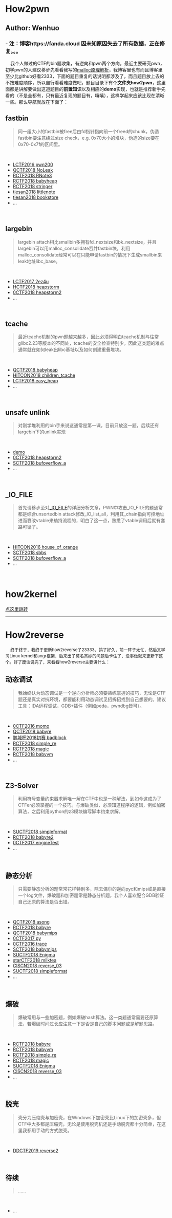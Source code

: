 # How2pwn
## Author: Wenhuo

### - 注：博客https://fanda.cloud 因未知原因失去了所有数据，正在修复。。。
&nbsp;&nbsp;&nbsp;&nbsp;我个人做过的CTF的bin题收集，有逆向和pwn两个方向。最近主要研究pwn，初学pwn的人建议移步先看看我写的[malloc原理解析](https://github.com/fangdada/ctf/tree/master/how2pwn/MALLOC)，我博客里也有而且博客里至少比github好看2333，下面的题目重复的话说明都涉及了，而且题目放上去的不按难度顺序，所以自行看看难度做吧，题目目录下有个**文件夹how2pwn**，这里面都是讲解要做出这道题目的**前置知识**以及相应的**demo**实现，也就是推荐新手先看的（不是全都有，只有最近复现的题目有，嘻嘻），这样学起来应该比现在清晰一些。那么导航就放在下面了：

## fastbin

> 同一组大小的fastbin被free后由fd指针指向前一个freed的chunk，伪造fastbin要注意绕过size check，e.g. 0x70大小的堆块，伪造的size要在0x70-0x7f的区间里。

</br>

- [LCTF2016 pwn200](https://github.com/fangdada/ctf/tree/master/how2pwn/house_of_spirit/lctf2016_pwn200)
- [QCTF2018 NoLeak](https://github.com/fangdada/ctf/tree/master/QCTF2018/NoLeak)
- [RCTF2018 RNote3](https://github.com/fangdada/ctf/tree/master/RCTF2018/RNote3)
- [RCTF2018 babyheap](https://github.com/fangdada/ctf/tree/master/RCTF2018/babyheap)
- [RCTF2018 stringer](https://github.com/fangdada/ctf/tree/master/RCTF2018/stringer)
- [tiesan2018 littlenote](https://github.com/fangdada/ctf/tree/master/tiesan2018/littlenote)
- [tiesan2018 bookstore](https://github.com/fangdada/ctf/tree/master/tiesan2018/bookstore)
- ...

</br>

## largebin

> largebin attach相比smallbin多拥有fd_nextsize和bk_nextsize，并且largebin可以用malloc_consolidate吞并fastbin块，利用malloc_consolidate经常可以在只能申请fastbin的情况下生成smallbin来leak地址libc_base。

</br>

- [LCTF2017 2ez4u](https://github.com/fangdada/ctf/tree/master/LCTF2017/largebin_2ez4u)
- [HCTF2018 heapstorm](https://github.com/fangdada/ctf/tree/master/HCTF2018/heapstorm)
- [0CTF2018 heapstorm2](https://github.com/fangdada/ctf/tree/master/0CTF2018/heapstorm2)
- ...

</br>


## tcache

> 最近tcache机制的pwn题越来越多，因此必须得明白tcache机制与往常glibc2.23等版本的不同处，tcache的安全检查特别少，因此这类题的难点通常就在如何leak出libc基址以及如何创建重叠堆块。

</br>

- [QCTF2018 babyheap](https://github.com/fangdada/ctf/tree/master/QCTF2018/babyheap)
- [HITCON2018 children_tcache](https://github.com/fangdada/ctf/tree/master/HITCON2018/child_tcache)
- [LCTF2018 easy_heap](https://github.com/fangdada/ctf/tree/master/LCTF2018/easyheap)
- ...

</br>

## unsafe unlink

> 对刚学堆利用的bin手来说这通常是第一课，目前只放这一题，后续还有largebin下的unlink实现

</br>

- [demo](https://github.com/fangdada/ctf/tree/master/how2pwn/unsafe_unlink)
- [0CTF2018 heapstorm2](https://github.com/fangdada/ctf/tree/master/0CTF2018/heapstorm2)
- [SCTF2018 bufoverflow\_a](https://github.com/fangdada/ctf/tree/master/SCTF2018/bufoverflow_a)
- ...

</br>


## _IO_FILE

> 首先请移步至对[\_IO_FILE](https://github.com/fangdada/ctf/tree/master/how2pwn/_IO_FILE)的详细分析文章，PWN中攻击\_IO\_FILE的题通常都是综合unsortedbin attack修改\_IO\_list\_all，利用其\_chain指向可控地址进而篡改vtable来劫持流程的，明白了这一点，熟悉了vtable调用后就有套路可循了。

</br>

- [HITCON2016 house\_of\_orange](https://github.com/fangdada/ctf/tree/master/how2pwn/house_of_orange/hitcon2016)
- [SCTF2018 sbbs](https://github.com/fangdada/ctf/tree/master/SCTF2018/sbbs)
- [SCTF2018 bufoverflow\_a](https://github.com/fangdada/ctf/tree/master/SCTF2018/bufoverflow_a)
- ...

</br>

# how2kernel
[点这里跳转](https://github.com/fangdada/kernelPWN)

***

# How2reverse

&nbsp;&nbsp;&nbsp;&nbsp;<font size=2>终于终于，我终于更新how2reverse了23333，鸽了好久，前一阵子太忙，然后又学习Linux kernel和angr框架，后来出了莫名其妙的问题后卡住了，没事做就来更新下这个。好了废话说完了，来看看how2reverse主要讲什么：</font></br>

## 动态调试

> 我始终认为动态调试是一个逆向分析师必须要熟练掌握的技巧，无论是CTF题还是真实对抗环境，都要能利用动态调试见招拆招找到自己想要的。建议工具：IDA远程调试，GDB+插件（例如peda，pwndbg皆可）。

</br>

- [0CTF2016 momo](https://fanda.cloud/2019/03/16/0ctf2016-momo/)
- [QCTF2018 babyre](https://fanda.cloud/2019/03/17/qctf2018-babyre/)
- [鹏城杯2018初赛 badblock](https://fanda.cloud/2019/03/17/%E9%B9%8F%E5%9F%8E%E6%9D%AF2018%E5%88%9D%E8%B5%9B-badblock/)
- [RCTF2018 simple_re](https://fanda.cloud/2019/03/17/rctf2018-simple_re/)
- [RCTF2018 magic](https://fanda.cloud/2019/03/17/rctf2018-magic/)
- [RCTF2018 babyvm](https://fanda.cloud/2019/03/17/rctf2018-babyvm/)
- ...

</br>

## Z3-Solver

> 利用符号变量约束器求解唯一解在CTF中也是一种解法，到如今这成为了CTFer必须掌握的一个技巧。与爆破类似，必须知道程序的逻辑，例如加密算法，之后利用python的z3模块编写脚本约束求解。

</br>

- [SUCTF2018 simpleformat](https://fanda.cloud/2019/03/17/suctf2018-simpleformat/)
- [RCTF2018 babyre2](https://fanda.cloud/2019/03/17/rctf2018-babyre2/)
- [0CTF2017 engineTest](https://fanda.cloud/2019/03/16/0ctf2017-enginetest/)
- ...

</br>


## 静态分析

> 只需要静态分析的题常常花样特别多，除去偶尔的逆向pyc和mips或是直接一个log文件，爆破题和加密题常是静态分析题，我个人喜欢配合GDB验证自己还原的算法是否出错。

</br>

- [QCTF2018 asong](https://fanda.cloud/2019/03/17/qctf2018-asong/)
- [RCTF2018 babyre](https://fanda.cloud/2019/03/17/rctf2018-babyre/)
- [QCTF2018 babymips](https://fanda.cloud/2019/03/17/qctf2018-babymips/)
- [0CTF2017 py](https://fanda.cloud/2019/03/17/0ctf2017-py/)
- [0CTF2016 trace](https://fanda.cloud/2019/03/16/0ctf2016-trace/)
- [SCTF2018 babymips](https://fanda.cloud/2019/03/17/sctf2018-babymips/)
- [SUCTF2018 Enigma](https://fanda.cloud/2019/03/17/suctf2018-enigma/)
- [starCTF2018 milktea](https://fanda.cloud/2019/03/17/starctf2018-milktea/)
- [CISCN2018 reverse_03](https://fanda.cloud/2019/03/17/ciscn2018-reverse_03/)
- [SUCTF2018 simpleformat](https://fanda.cloud/2019/03/17/suctf2018-simpleformat/)
- ...

</br>

## 爆破

> 爆破常用与一些加密题，例如爆破hash算法。这一类题通常需要还原算法，若爆破时间过长应注意一下是否是自己的脚本问题或是解题思路。

</br>

- [RCTF2018 babyre](https://fanda.cloud/2019/03/17/rctf2018-babyre/)
- [RCTF2018 babyvm](https://fanda.cloud/2019/03/17/rctf2018-babyvm/)
- [RCTF2018 simple_re](https://fanda.cloud/2019/03/17/rctf2018-simple_re/)
- [RCTF2018 magic](https://fanda.cloud/2019/03/17/rctf2018-magic/)
- [SUCTF2018 Enigma](https://fanda.cloud/2019/03/17/suctf2018-enigma/)
- [CISCN2018 reverse_03](https://fanda.cloud/2019/03/17/ciscn2018-reverse_03/)
- ...

</br>

## 脱壳

>壳分为压缩壳与加密壳，在Windows下加密壳比Linux下的加密壳多，但CTF中大多都是压缩壳，无论是使用脱壳机还是手动脱壳都十分简单，在这里我都用手动的方式脱壳。

</br>

- [DDCTF2019 reverse2](https://github.com/fangdada/ctf/tree/master/how2reverse/ddctf_reverse2)

</br>

## 待续

> …...

</br>

- ...

</br>
